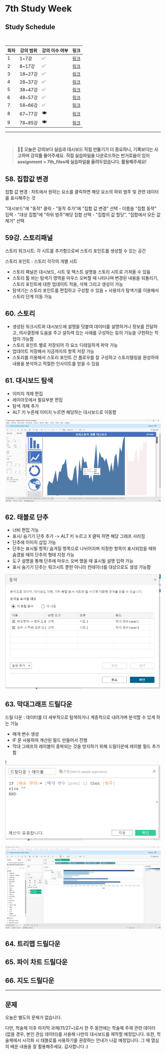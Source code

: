 # 7th Study Week

## Study Schedule
<br>

| 회차 | 강의 범위   | 강의 이수 여부 | 링크                                                                                                     |
|------|-------------|----------------|--------------------------------------------------------------------------------------------------------|
| 1    | 1~7강       | ✅              | [링크](https://www.youtube.com/watch?v=AXkaUrJs-Ko&list=PL87tgIIryGsa5vdz6MsaOEF8PK-YqK3fz&index=84)    |
| 2    | 8~17강      | ✅              | [링크](https://www.youtube.com/watch?v=AXkaUrJs-Ko&list=PL87tgIIryGsa5vdz6MsaOEF8PK-YqK3fz&index=75)    |
| 3    | 18~27강     | ✅              | [링크](https://www.youtube.com/watch?v=AXkaUrJs-Ko&list=PL87tgIIryGsa5vdz6MsaOEF8PK-YqK3fz&index=65)    |
| 4    | 28~37강     | ✅              | [링크](https://www.youtube.com/watch?v=e6J0Ljd6h44&list=PL87tgIIryGsa5vdz6MsaOEF8PK-YqK3fz&index=55)    |
| 5    | 38~47강     | ✅              | [링크](https://www.youtube.com/watch?v=AXkaUrJs-Ko&list=PL87tgIIryGsa5vdz6MsaOEF8PK-YqK3fz&index=45)    |
| 6    | 48~57강     | ✅              | [링크](https://www.youtube.com/watch?v=AXkaUrJs-Ko&list=PL87tgIIryGsa5vdz6MsaOEF8PK-YqK3fz&index=35)    |
| 7    | 58~66강     | ✅             | [링크](https://www.youtube.com/watch?v=AXkaUrJs-Ko&list=PL87tgIIryGsa5vdz6MsaOEF8PK-YqK3fz&index=25)    |
| 8    | 67~77강     | 🍽️             | [링크](https://www.youtube.com/watch?v=AXkaUrJs-Ko&list=PL87tgIIryGsa5vdz6MsaOEF8PK-YqK3fz&index=15)    |
| 9    | 78~85강     | 🍽️             | [링크](https://www.youtube.com/watch?v=AXkaUrJs-Ko&list=PL87tgIIryGsa5vdz6MsaOEF8PK-YqK3fz&index=5)     |
---

<br/>

> **🧞‍♀️ 오늘은 강의보다 실습과 대시보드 직접 만들기가 더 중요하니, 기록보다는 사고하며 강의를 들어주세요.**
> **직접 실습파일을 다운로드하는 번거로움이 있어 assignment > 7th_files에 실습파일을 올려두었습니다. 활용해주세요!**


## 58. 집합값 변경

<!-- 집합값 변경 강의에서 알게 된 점을 적어주세요 -->
집합 값 변경 : 차트에서 원하는 요소를 클릭하면 해당 요소의 하위 범주 및 관련 데이터를 표시해주는 것 

"대시보드"에 "동작" 클릭 - "동작 추가"에 "집합 값 변경" 선택 - 이름을 "집합 동작" 입력 - "대상 집합"에 "하위 범주"해당 집합 선택 - "집합의 값 할당", "집합에서 모든 값 제거" 선택

## 59강. 스토리패널

<!-- 스토리패널 강의에서 알게 된 점을 적어주세요 -->
스토리 워크시트: 각 시트를 추가함으로써 스토리 포인트를 생성할 수 있는 공간

스토리 포인트 : 스토리 각각의 개별 시트 

- 스토리 패널은 대시보드, 시트 및 텍스트 설명을 스토리 시트로 가져올 수 있음
- 스토리 툴 바는 탐색기 영역을 마우스 오버할 때 나타나며 변경된 내용을 되돌리기, 스토리 포인트에 대한 업데이트 적용, 삭제 그리고 생성이 가능 
- 탐색기는 스토리 포인트를 편집하고 구성할 수 있음 + 사용자가 탐색기를 이용해서 스토리 단계 이동 가능

## 60. 스토리

<!-- 알게 된 점을 적고, 아래 질문에 답해보세요 :) -->
- 생성된 워크시트와 대시보드에 설명을 덧붙여 데이터를 설명하거나 정보를 전달하고, 의사결정에 도움을 주고 설득력 있는 사례를 구성하는 등의 기능을 구현하는 작업이 가능함
- 스토리 포인트 별로 저장되어 각 요소 디테일하게 파악 가능
- 업데이트 저장해서 지금까지의 항목 저장 가능
- 스토리를 이용해서 스토리 포인트 간 플로우를 잘 구성하고 스토리텔링을 완성하여 내용을 분석하고 적절한 인사이트를 얻을 수 있음

## 61. 대시보드 탐색

<!-- 대시보드 탐색 강의에서 알게 된 점을 적어주세요 -->
- 이미지 개체 편집 
- 레이아웃에서 필요부분 편집 
- 탐색 개체 추가 
- ALT 키 누른채 이미지 누르면 해당하는 대시보드로 이동함

![week8-1](../img/week8-1.png)

## 62. 태블로 단추

<!-- 태블로 단추 강의에서 알게 된 점을 적어주세요 -->
- 너비 편집 가능
- 표시/ 숨기기 단추 추가 -> ALT 키 누르고 X 클릭 하면 해당 그래프 사라짐
- 단추에 이미지 삽입 가능
- 단추는 표시될 항목/ 숨겨질 항목으로 나뉘어지며 지정한 항목이 표시되었을 때와 숨겼을 때의 단추의 형태 지정 가능 
- 도구 설명을 통해 단추에 마우스 오버 했을 때 표시될 설명 입력 가능
- 표시 숨기기 단추는 워크시트 뿐만 아니라 컨테이너를 대상으로도 생성 가능함

![week8-2](../img/week8-2.png)

## 63. 막대그래프 드릴다운

<!-- 막대그래프 드릴다운에 대해 알게 된 점을 적어주세요 -->
드릴 다운 : 데이터를 더 세부적으로 탐색하거나 계층적으로 내려가며 분석할 수 있게 하는 기능

- 매개 변수 생성
- IF 문 사용하여 계산된 필드 만들어서 진행
- 막대 그래프의 레이블이 중복되는 것을 방지하기 위해 드릴다운에 레이블 필드 추가함

!![week8-3](../img/week8-3.png)

![week8-4](../img/week8-4.png)

## 64. 트리맵 드릴다운

<!-- 트리맵 드릴다운에 대해 알게 된 점을 적어주세요 -->

## 65. 파이 차트 드릴다운

<!-- 파일 차트 드릴다운에 대해 알게 된 점을 적어주세요 -->

## 66. 지도 드릴다운

<!-- 지도 드릴다운에 대해 알게 된 점을 적어주세요 -->

---

## 문제

오늘은 별도의 문제가 없습니다.

다만, 학술제 이후 마지막 과제(11/27~)로서 한 주 동안에는 학술제 주제 관련 데이터(없을 경우, 본인 관심 데이터)를 사용해 나만의 대시보드를 제작할 예정입니다. 또한, 학술제에서 시각화 시 태블로를 사용하기를 권장하는 안내가 나갈 예정입니다.
그 때 열심히 배운 내용을 잘 활용해주세요. 감사합니다 :)
